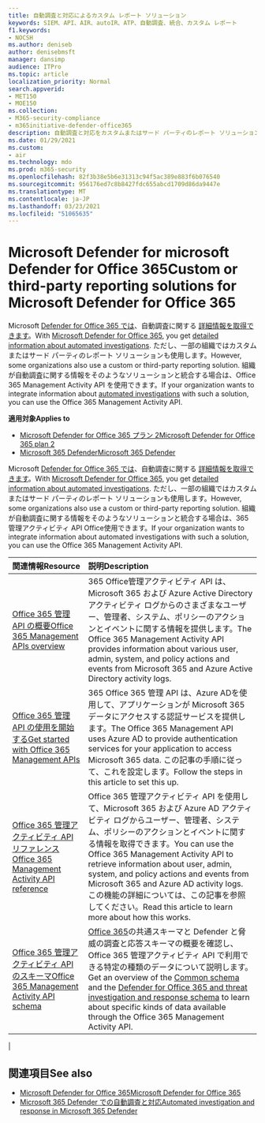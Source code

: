 ```yaml
---
title: 自動調査と対応によるカスタム レポート ソリューション
keywords: SIEM、API、AIR、autoIR、ATP、自動調査、統合、カスタム レポート
f1.keywords:
- NOCSH
ms.author: deniseb
author: denisebmsft
manager: dansimp
audience: ITPro
ms.topic: article
localization_priority: Normal
search.appverid:
- MET150
- MOE150
ms.collection:
- M365-security-compliance
- m365initiative-defender-office365
description: 自動調査と対応をカスタムまたはサード パーティのレポート ソリューションに統合する方法について説明します。
ms.date: 01/29/2021
ms.custom:
- air
ms.technology: mdo
ms.prod: m365-security
ms.openlocfilehash: 82f3b38e5b6e31313c94f5ac389e883f6b076540
ms.sourcegitcommit: 956176ed7c8b8427fdc655abcd1709d86da9447e
ms.translationtype: MT
ms.contentlocale: ja-JP
ms.lasthandoff: 03/23/2021
ms.locfileid: "51065635"
---
```

# <a name="custom-or-third-party-reporting-solutions-for-microsoft-defender-for-office-365"></a><span data-ttu-id="4455a-104">Microsoft Defender for microsoft Defender for Office 365</span><span class="sxs-lookup"><span data-stu-id="4455a-104">Custom or third-party reporting solutions for Microsoft Defender for Office 365</span></span>

<span data-ttu-id="4455a-105">Microsoft [Defender for Office 365 では](defender-for-office-365.md)、自動調査に関する [詳細情報を取得できます](air-view-investigation-results.md)。</span><span class="sxs-lookup"><span data-stu-id="4455a-105">With [Microsoft Defender for Office 365](defender-for-office-365.md), you get [detailed information about automated investigations](air-view-investigation-results.md).</span></span> <span data-ttu-id="4455a-106">ただし、一部の組織ではカスタムまたはサード パーティのレポート ソリューションも使用します。</span><span class="sxs-lookup"><span data-stu-id="4455a-106">However, some organizations also use a custom or third-party reporting solution.</span></span> <span data-ttu-id="4455a-107">組織が自動調査に関する情報を[](office-365-air.md)そのようなソリューションと統合する場合は、Office 365 Management Activity API を使用できます。</span><span class="sxs-lookup"><span data-stu-id="4455a-107">If your organization wants to integrate information about [automated investigations](office-365-air.md) with such a solution, you can use the Office 365 Management Activity API.</span></span>

<span data-ttu-id="4455a-108">**適用対象**</span><span class="sxs-lookup"><span data-stu-id="4455a-108">**Applies to**</span></span>
- [<span data-ttu-id="4455a-109">Microsoft Defender for Office 365 プラン 2</span><span class="sxs-lookup"><span data-stu-id="4455a-109">Microsoft Defender for Office 365 plan 2</span></span>](defender-for-office-365.md)
- [<span data-ttu-id="4455a-110">Microsoft 365 Defender</span><span class="sxs-lookup"><span data-stu-id="4455a-110">Microsoft 365 Defender</span></span>](../defender/microsoft-365-defender.md)

<span data-ttu-id="4455a-111">Microsoft [Defender for Office 365 では](defender-for-office-365.md)、自動調査に関する [詳細情報を取得できます](air-view-investigation-results.md)。</span><span class="sxs-lookup"><span data-stu-id="4455a-111">With [Microsoft Defender for Office 365](defender-for-office-365.md), you get [detailed information about automated investigations](air-view-investigation-results.md).</span></span> <span data-ttu-id="4455a-112">ただし、一部の組織ではカスタムまたはサード パーティのレポート ソリューションも使用します。</span><span class="sxs-lookup"><span data-stu-id="4455a-112">However, some organizations also use a custom or third-party reporting solution.</span></span> <span data-ttu-id="4455a-113">組織が自動調査に関する情報をそのようなソリューションと統合する場合は、365 管理アクティビティ API Office使用できます。</span><span class="sxs-lookup"><span data-stu-id="4455a-113">If your organization wants to integrate information about automated investigations with such a solution, you can use the Office 365 Management Activity API.</span></span>

|<span data-ttu-id="4455a-114">関連情報</span><span class="sxs-lookup"><span data-stu-id="4455a-114">Resource</span></span>|<span data-ttu-id="4455a-115">説明</span><span class="sxs-lookup"><span data-stu-id="4455a-115">Description</span></span>|
|:---|:---|
|[<span data-ttu-id="4455a-116">Office 365 管理 API の概要</span><span class="sxs-lookup"><span data-stu-id="4455a-116">Office 365 Management APIs overview</span></span>](/office/office-365-management-api/office-365-management-apis-overview)|<span data-ttu-id="4455a-117">365 Office管理アクティビティ API は、Microsoft 365 および Azure Active Directory アクティビティ ログからのさまざまなユーザー、管理者、システム、ポリシーのアクションとイベントに関する情報を提供します。</span><span class="sxs-lookup"><span data-stu-id="4455a-117">The Office 365 Management Activity API provides information about various user, admin, system, and policy actions and events from Microsoft 365 and Azure Active Directory activity logs.</span></span>|
|[<span data-ttu-id="4455a-118">Office 365 管理 API の使用を開始する</span><span class="sxs-lookup"><span data-stu-id="4455a-118">Get started with Office 365 Management APIs</span></span>](/office/office-365-management-api/get-started-with-office-365-management-apis)|<span data-ttu-id="4455a-119">365 Office 365 管理 API は、Azure ADを使用して、アプリケーションが Microsoft 365 データにアクセスする認証サービスを提供します。</span><span class="sxs-lookup"><span data-stu-id="4455a-119">The Office 365 Management API uses Azure AD to provide authentication services for your application to access Microsoft 365 data.</span></span> <span data-ttu-id="4455a-120">この記事の手順に従って、これを設定します。</span><span class="sxs-lookup"><span data-stu-id="4455a-120">Follow the steps in this article to set this up.</span></span>|
|[<span data-ttu-id="4455a-121">Office 365 管理アクティビティ API リファレンス</span><span class="sxs-lookup"><span data-stu-id="4455a-121">Office 365 Management Activity API reference</span></span>](/office/office-365-management-api/office-365-management-activity-api-reference)|<span data-ttu-id="4455a-122">Office 365 管理アクティビティ API を使用して、Microsoft 365 および Azure AD アクティビティ ログからユーザー、管理者、システム、ポリシーのアクションとイベントに関する情報を取得できます。</span><span class="sxs-lookup"><span data-stu-id="4455a-122">You can use the Office 365 Management Activity API to retrieve information about user, admin, system, and policy actions and events from Microsoft 365 and Azure AD activity logs.</span></span> <span data-ttu-id="4455a-123">この機能の詳細については、この記事を参照してください。</span><span class="sxs-lookup"><span data-stu-id="4455a-123">Read this article to learn more about how this works.</span></span>|
|[<span data-ttu-id="4455a-124">Office 365 管理アクティビティ API のスキーマ</span><span class="sxs-lookup"><span data-stu-id="4455a-124">Office 365 Management Activity API schema</span></span>](/office/office-365-management-api/office-365-management-activity-api-schema)|<span data-ttu-id="4455a-125">[Office 365](/office/office-365-management-api/office-365-management-activity-api-schema#office-365-advanced-threat-protection-and-threat-investigation-and-response-schema)の共通スキーマと Defender と脅威の調査と応答スキーマの概要を確認し、Office 365 管理アクティビティ API で利用できる特定の種類のデータについて説明します。 [](/office/office-365-management-api/office-365-management-activity-api-schema#common-schema)</span><span class="sxs-lookup"><span data-stu-id="4455a-125">Get an overview of the [Common schema](/office/office-365-management-api/office-365-management-activity-api-schema#common-schema) and the [Defender for Office 365 and threat investigation and response schema](/office/office-365-management-api/office-365-management-activity-api-schema#office-365-advanced-threat-protection-and-threat-investigation-and-response-schema) to learn about specific kinds of data available through the Office 365 Management Activity API.</span></span>|
|

## <a name="see-also"></a><span data-ttu-id="4455a-126">関連項目</span><span class="sxs-lookup"><span data-stu-id="4455a-126">See also</span></span>

- [<span data-ttu-id="4455a-127">Microsoft Defender for Office 365</span><span class="sxs-lookup"><span data-stu-id="4455a-127">Microsoft Defender for Office 365</span></span>](defender-for-office-365.md)
- [<span data-ttu-id="4455a-128">Microsoft 365 Defender での自動調査と対応</span><span class="sxs-lookup"><span data-stu-id="4455a-128">Automated investigation and response in Microsoft 365 Defender</span></span>](/microsoft-365/security/defender/m365d-autoir)
